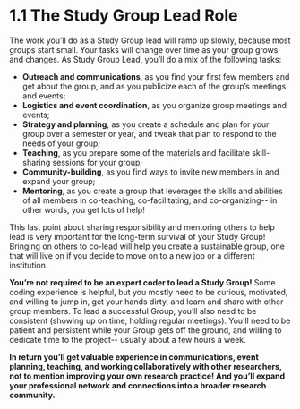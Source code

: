 # 1.1 The Study Group Lead Role

The work you’ll do as a Study Group lead will ramp up slowly, because most groups start small. Your tasks will change over time as your group grows and changes. As Study Group Lead, you’ll do a mix of the following tasks:

* **Outreach and communications**, as you find your first few members and get about the group, and as you publicize each of the group’s meetings and events;
* **Logistics and event coordination**, as you organize group meetings and events;
* **Strategy and planning**, as you create a schedule and plan for your group over a semester or year, and tweak that plan to respond to the needs of your group;
* **Teaching**, as you prepare some of the materials and facilitate skill-sharing sessions for your group;
* **Community-building**, as you find ways to invite new members in and expand your group;
* **Mentoring**, as you create a group that leverages the skills and abilities of all members in co-teaching, co-facilitating, and co-organizing-- in other words, you get lots of help!

This last point about sharing responsibility and mentoring others to help lead is very important for the long-term survival of your Study Group! Bringing on others to co-lead will help you create a sustainable group, one that will live on if you decide to move on to a new job or a different institution. 

**You’re not required to be an expert coder to lead a Study Group!** Some coding experience is helpful, but you mostly need to be curious, motivated, and willing to jump in, get your hands dirty, and learn and share with other group members. To lead a successful Group, you’ll also need to be consistent (showing up on time, holding regular meetings). You’ll need to be patient and persistent while your Group gets off the ground, and willing to dedicate time to the project-- usually about a few hours a week.

**In return you’ll get valuable experience in communications, event planning, teaching, and working collaboratively with other researchers, not to mention improving your own research practice! And you’ll expand your professional network and connections into a broader research community.** 
